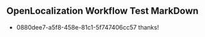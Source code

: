 ## OpenLocalization Workflow Test MarkDown
* 0880dee7-a5f8-458e-81c1-5f747406cc57 thanks!

<!--HONumber=Dec16_HO1-->


